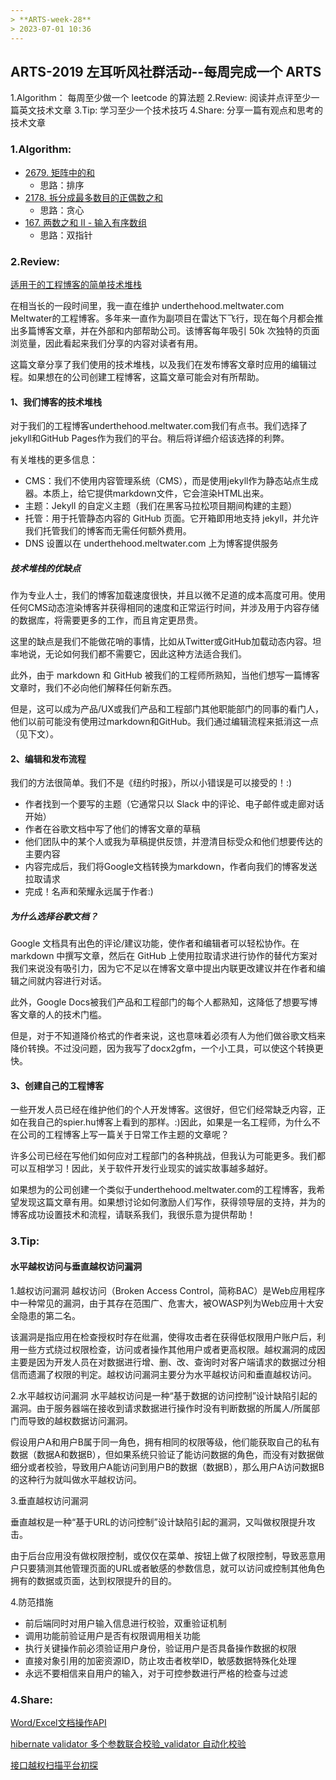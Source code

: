 ```yaml
---
> **ARTS-week-28**
> 2023-07-01 10:36
---
```



## ARTS-2019 左耳听风社群活动--每周完成一个 ARTS
1.Algorithm： 每周至少做一个 leetcode 的算法题
2.Review: 阅读并点评至少一篇英文技术文章
3.Tip: 学习至少一个技术技巧
4.Share: 分享一篇有观点和思考的技术文章

### 1.Algorithm:

- [2679. 矩阵中的和](https://leetcode.cn/submissions/detail/444028526/)  
    + 思路：排序
- [2178. 拆分成最多数目的正偶数之和](https://leetcode.cn/submissions/detail/444600506/)  
    + 思路：贪心
- [167. 两数之和 II - 输入有序数组](https://leetcode.cn/submissions/detail/445160023/)  
    + 思路：双指针

### 2.Review:

[适用于的工程博客的简单技术堆栈](https://underthehood.meltwater.com/blog/2019/11/25/a-simple-tech-stack-for-your-engineering-blog/)

在相当长的一段时间里，我一直在维护 underthehood.meltwater.com Meltwater的工程博客。多年来一直作为副项目在雷达下飞行，现在每个月都会推出多篇博客文章，并在外部和内部帮助公司。该博客每年吸引 50k 次独特的页面浏览量，因此看起来我们分享的内容对读者有用。

这篇文章分享了我们使用的技术堆栈，以及我们在发布博客文章时应用的编辑过程。如果想在的公司创建工程博客，这篇文章可能会对有所帮助。

#### 1、我们博客的技术堆栈

对于我们的工程博客underthehood.meltwater.com我们有点书。我们选择了jekyll和GitHub Pages作为我们的平台。稍后将详细介绍该选择的利弊。

有关堆栈的更多信息：

- CMS：我们不使用内容管理系统（CMS），而是使用jekyll作为静态站点生成器。本质上，给它提供markdown文件，它会渲染HTML出来。
- 主题：Jekyll 的自定义主题（我们在黑客马拉松项目期间构建的主题）
- 托管：用于托管静态内容的 GitHub 页面。它开箱即用地支持 jekyll，并允许我们托管我们的博客而无需任何额外费用。
- DNS 设置以在 underthehood.meltwater.com 上为博客提供服务

##### 技术堆栈的优缺点

作为专业人士，我们的博客加载速度很快，并且以微不足道的成本高度可用。使用任何CMS动态渲染博客并获得相同的速度和正常运行时间，并涉及用于内容存储的数据库，将需要更多的工作，而且肯定更昂贵。

这里的缺点是我们不能做花哨的事情，比如从Twitter或GitHub加载动态内容。坦率地说，无论如何我们都不需要它，因此这种方法适合我们。

此外，由于 markdown 和 GitHub 被我们的工程师所熟知，当他们想写一篇博客文章时，我们不必向他们解释任何新东西。

但是，这可以成为产品/UX或我们产品和工程部门其他职能部门的同事的看门人，他们以前可能没有使用过markdown和GitHub。我们通过编辑流程来抵消这一点（见下文）。

[](./images/ARTS-week-28-1.png)

#### 2、编辑和发布流程

我们的方法很简单。我们不是《纽约时报》，所以小错误是可以接受的！:)

- 作者找到一个要写的主题（它通常只以 Slack 中的评论、电子邮件或走廊对话开始）
- 作者在谷歌文档中写了他们的博客文章的草稿
- 他们团队中的某个人或我为草稿提供反馈，并澄清目标受众和他们想要传达的主要内容
- 内容完成后，我们将Google文档转换为markdown，作者向我们的博客发送拉取请求
- 完成！名声和荣耀永远属于作者:)

##### 为什么选择谷歌文档？
Google 文档具有出色的评论/建议功能，使作者和编辑者可以轻松协作。在 markdown 中撰写文章，然后在 GitHub 上使用拉取请求进行协作的替代方案对我们来说没有吸引力，因为它不足以在博客文章中提出内联更改建议并在作者和编辑之间就内容进行对话。

此外，Google Docs被我们产品和工程部门的每个人都熟知，这降低了想要写博客文章的人的技术门槛。

但是，对于不知道降价格式的作者来说，这也意味着必须有人为他们做谷歌文档来降价转换。不过没问题，因为我写了docx2gfm，一个小工具，可以使这个转换更快。

#### 3、创建自己的工程博客

一些开发人员已经在维护他们的个人开发博客。这很好，但它们经常缺乏内容，正如在我自己的spier.hu博客上看到的那样。:)因此，如果是一名工程师，为什么不在公司的工程博客上写一篇关于日常工作主题的文章呢？

许多公司已经在写他们如何应对工程部门的各种挑战，但我认为可能更多。我们都可以互相学习！因此，关于软件开发行业现实的诚实故事越多越好。

如果想为的公司创建一个类似于underthehood.meltwater.com的工程博客，我希望发现这篇文章有用。如果想讨论如何激励人们写作，获得领导层的支持，并为的博客成功设置技术和流程，请联系我们，我很乐意为提供帮助！

### 3.Tip:

#### 水平越权访问与垂直越权访问漏洞

1.越权访问漏洞
越权访问（Broken Access Control，简称BAC）是Web应用程序中一种常见的漏洞，由于其存在范围广、危害大，被OWASP列为Web应用十大安全隐患的第二名。

该漏洞是指应用在检查授权时存在纰漏，使得攻击者在获得低权限用户账户后，利用一些方式绕过权限检查，访问或者操作其他用户或者更高权限。越权漏洞的成因主要是因为开发人员在对数据进行增、删、改、查询时对客户端请求的数据过分相信而遗漏了权限的判定。越权访问漏洞主要分为水平越权访问和垂直越权访问。

[](./images/ARTS-week-28-2.png)

2.水平越权访问漏洞
水平越权访问是一种“基于数据的访问控制”设计缺陷引起的漏洞。由于服务器端在接收到请求数据进行操作时没有判断数据的所属人/所属部门而导致的越权数据访问漏洞。 

[](./images/ARTS-week-28-3.png)

假设用户A和用户B属于同一角色，拥有相同的权限等级，他们能获取自己的私有数据（数据A和数据B），但如果系统只验证了能访问数据的角色，而没有对数据做细分或者校验，导致用户A能访问到用户B的数据（数据B），那么用户A访问数据B的这种行为就叫做水平越权访问。 

3.垂直越权访问漏洞

垂直越权是一种“基于URL的访问控制”设计缺陷引起的漏洞，又叫做权限提升攻击。

[](./images/ARTS-week-28-4.png)

由于后台应用没有做权限控制，或仅仅在菜单、按钮上做了权限控制，导致恶意用户只要猜测其他管理页面的URL或者敏感的参数信息，就可以访问或控制其他角色拥有的数据或页面，达到权限提升的目的。

4.防范措施

- 前后端同时对用户输入信息进行校验，双重验证机制
- 调用功能前验证用户是否有权限调用相关功能
- 执行关键操作前必须验证用户身份，验证用户是否具备操作数据的权限
- 直接对象引用的加密资源ID，防止攻击者枚举ID，敏感数据特殊化处理
- 永远不要相信来自用户的输入，对于可控参数进行严格的检查与过滤

### 4.Share:

[Word/Excel文档操作API](https://blog.csdn.net/mnrssj/article/details/103033598)

[hibernate validator 多个参数联合校验_validator 自动化校验](https://blog.csdn.net/weixin_36165398/article/details/113076558)

[接口越权扫描平台初探](https://blog.csdn.net/zouhui1003it/article/details/110212088)